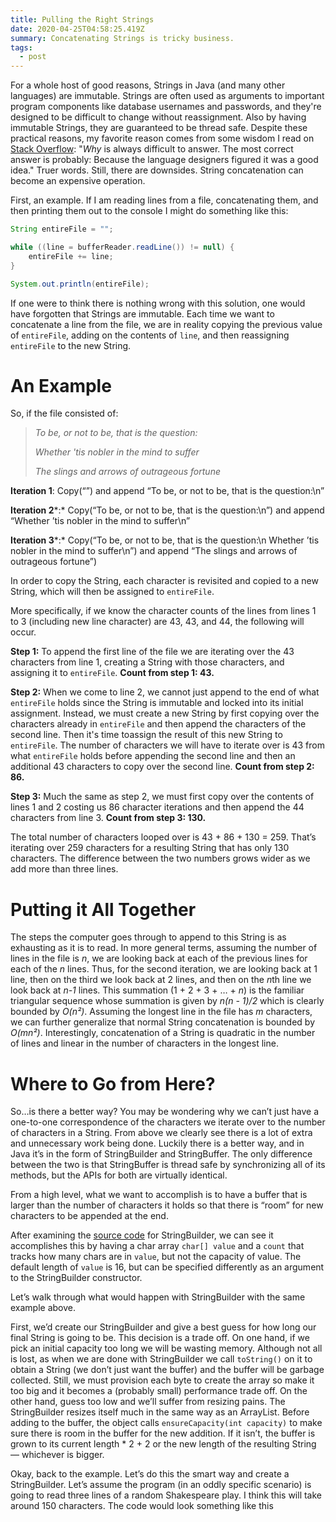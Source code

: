 ```yaml
---
title: Pulling the Right Strings
date: 2020-04-25T04:58:25.419Z
summary: Concatenating Strings is tricky business.
tags:
  - post
---
```

For a whole host of good reasons, Strings in Java (and many other languages) are immutable. Strings are often used as arguments to important program components like database usernames and passwords, and they're designed to be difficult to change without reassignment. Also by having immutable Strings, they are guaranteed to be thread safe. Despite these practical reasons, my favorite reason comes from some wisdom I read on [Stack Overflow](https://stackoverflow.com/questions/22397861/why-is-string-immutable-in-java#comment34052636_22397861): "*Why* is always difficult to answer. The most correct answer is probably: Because the language designers figured it was a good idea." Truer words. Still, there are downsides. String concatenation can become an expensive operation.

First, an example. If I am reading lines from a file, concatenating them, and then printing them out to the console I might do something like this:

```java
String entireFile = "";

while ((line = bufferReader.readLine()) != null) {
    entireFile += line;
}

System.out.println(entireFile);
```

If one were to think there is nothing wrong with this solution, one would have forgotten that Strings are immutable. Each time we want to concatenate a line from the file, we are in reality copying the previous value of `entireFile`, adding on the contents of `line`, and then reassigning `entireFile` to the new String.

# An Example

So, if the file consisted of:

> *To be, or not to be, that is the question:* 
>
> *Whether 'tis nobler in the mind to suffer*
>
> *The slings and arrows of outrageous fortune*

**Iteration 1**: Copy(“”) and append “To be, or not to be, that is the question:\n”

**Iteration 2***:* Copy(“To be, or not to be, that is the question:\n”) and append “Whether ’tis nobler in the mind to suffer\n”

**Iteration 3***:* Copy(“To be, or not to be, that is the question:\n Whether ’tis nobler in the mind to suffer\n”) and append “The slings and arrows of outrageous fortune”)

In order to copy the String, each character is revisited and copied to a new String, which will then be assigned to `entireFile`.

More specifically, if we know the character counts of the lines from lines 1 to 3 (including new line character) are 43, 43, and 44, the following will occur.

**Step 1:** To append the first line of the file we are iterating over the 43 characters from line 1, creating a String with those characters, and assigning it to `entireFile`. **Count from step 1: 43.**

**Step 2:** When we come to line 2, we cannot just append to the end of what `entireFile` holds since the String is immutable and locked into its initial assignment. Instead, we must create a new String by first copying over the characters already in `entireFile` and then append the characters of the second line. Then it's time toassign the result of this new String to `entireFile`. The number of characters we will have to iterate over is 43 from what `entireFile` holds before appending the second line and then an additional 43 characters to copy over the second line. **Count from step 2: 86.**

**Step 3:** Much the same as step 2, we must first copy over the contents of lines 1 and 2 costing us 86 character iterations and then append the 44 characters from line 3. **Count from step 3: 130.**

The total number of characters looped over is 43 + 86 + 130 = 259. That’s iterating over 259 characters for a resulting String that has only 130 characters. The difference between the two numbers grows wider as we add more than three lines.

# Putting it All Together 

The steps the computer goes through to append to this String is as exhausting as it is to read. In more general terms, assuming the number of lines in the file is *n*, we are looking back at each of the previous lines for each of the *n* lines. Thus, for the second iteration, we are looking back at 1 line, then on the third we look back at 2 lines, and then on the *n*th line we look back at *n-1* lines. This summation (1 + 2 + 3 + … + *n*) is the familiar triangular sequence whose summation is given by *n(n - 1)/2* which is clearly bounded by *O(n²)*. Assuming the longest line in the file has *m* characters, we can further generalize that normal String concatenation is bounded by *O(mn²)*. Interestingly, concatenation of a String is quadratic in the number of lines and linear in the number of characters in the longest line.

# Where to Go from Here?

So…is there a better way? You may be wondering why we can’t just have a one-to-one correspondence of the characters we iterate over to the number of characters in a String. From above we clearly see there is a lot of extra and unnecessary work being done. Luckily there is a better way, and in Java it’s in the form of StringBuilder and StringBuffer. The only difference between the two is that StringBuffer is thread safe by synchronizing all of its methods, but the APIs for both are virtually identical.

From a high level, what we want to accomplish is to have a buffer that is larger than the number of characters it holds so that there is “room” for new characters to be appended at the end.

After examining the [source code](http://developer.classpath.org/doc/java/lang/StringBuilder-source.html) for StringBuilder, we can see it accomplishes this by having a char array `char[] value` and a `count` that tracks how many chars are in `value`, but not the capacity of value. The default length of `value` is 16, but can be specified differently as an argument to the StringBuilder constructor.

Let’s walk through what would happen with StringBuilder with the same example above.

First, we’d create our StringBuilder and give a best guess for how long our final String is going to be. This decision is a trade off. On one hand, if we pick an initial capacity too long we will be wasting memory. Although not all is lost, as when we are done with StringBuilder we call `toString()` on it to obtain a String (we don’t just want the buffer) and the buffer will be garbage collected. Still, we must provision each byte to create the array so make it too big and it becomes a (probably small) performance trade off. On the other hand, guess too low and we’ll suffer from resizing pains. The StringBuilder resizes itself much in the same way as an ArrayList. Before adding to the buffer, the object calls `ensureCapacity(int capacity)` to make sure there is room in the buffer for the new addition. If it isn’t, the buffer is grown to its current length * 2 + 2 or the new length of the resulting String — whichever is bigger.

Okay, back to the example. Let’s do this the smart way and create a StringBuilder. Let’s assume the program (in an oddly specific scenario) is going to read three lines of a random Shakespeare play. I think this will take around 150 characters. The code would look something like this
